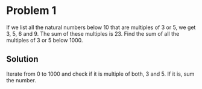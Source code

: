 # Problem 1

If we list all the natural numbers below $10$ that are multiples of $3$ or $5$, we get $3$, $5$, $6$ and $9$. The sum of these multiples is $23$. Find the sum of all the multiples of $3$ or $5$ below $1000$.

## Solution

Iterate from $0$ to $1000$ and check if it is multiple of both, $3$ and $5$. If it is, sum the number.
